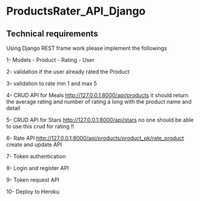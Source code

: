 # ProductsRater_API_Django

## Technical requirements
Using Django REST frame work please implement the followings

1- Models - Product - Rating - User

2- validation if the user already rated the Product

3- validation to rate min 1 and max 5

4- CRUD API for Meals http://127.0.0.1:8000/api/products it should return the average rating and number of rating a long with the product name and detail

5- CRUD API for Stars http://127.0.0.1:8000/api/stars no one should be able to use this crud for rating !!

6- Rate API http://127.0.0.1:8000/api/products/product_pk/rate_product create and update API

7- Token authentication

8- Login and register API

9- Token request API

10- Deploy to Heroku
